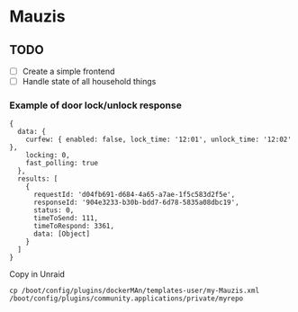 # Mauzis

## TODO 
- [ ] Create a simple frontend
- [ ] Handle state of all household things

### Example of door lock/unlock response
```
{
  data: {
    curfew: { enabled: false, lock_time: '12:01', unlock_time: '12:02' },
    locking: 0,
    fast_polling: true
  },
  results: [
    {
      requestId: 'd04fb691-d684-4a65-a7ae-1f5c583d2f5e',
      responseId: '904e3233-b30b-bdd7-6d78-5835a08dbc19',
      status: 0,
      timeToSend: 111,
      timeToRespond: 3361,
      data: [Object]
    }
  ]
}

```

Copy in Unraid
```
cp /boot/config/plugins/dockerMAn/templates-user/my-Mauzis.xml /boot/config/plugins/community.applications/private/myrepo
```
